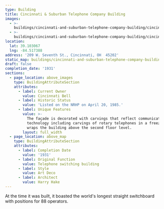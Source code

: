 ```yaml
---
type: Building
title: Cincinnati & Suburban Telephone Company Building
images:
  - >-
    buildings/cincinnati-and-suburban-telephone-company-building/cincinnati-and-suburban-telephone-company-building-0_oa2c9p
  - >-
    buildings/cincinnati-and-suburban-telephone-company-building/cincinnati-and-suburban-telephone-company-building-1_erlsjk
location:
  lat: 39.103067
  lng: -84.517388
address: '209 W. Seventh St., Cincinnati, OH  45202'
static_map: buildings/cincinnati-and-suburban-telephone-company-building/static-map_dyngwp
draft: false
completion_date: '1931'
sections:
  - page_location: above_images
    type: BuildingAttributeSection
    attributes:
      - label: Current Owner
        value: Cincinnati Bell
      - label: Historic Status
        value: 'Listed on the NRHP on April 20, 1985.'
      - label: Unique Features
        value: >-
          The façade is decorated with carvings that reflect communication
          technology including carvings of rotary telephones in a freeze that
          wraps the building above the second floor level.
        layout: full_width
  - page_location: above_map
    type: BuildingAttributeSection
    attributes:
      - label: Completion Date
        value: '1931'
      - label: Original Function
        value: Telephone switching building
      - label: Style
        value: Art Deco
      - label: Architect
        value: Harry Hake
---
```


At the time it was built, it boasted the world's longest straight switchboard with positions for 88 operators.
